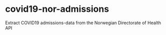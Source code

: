 # covid19-nor-admissions
Extract COVID19 admissions-data from the Norwegian Directorate of Health API
